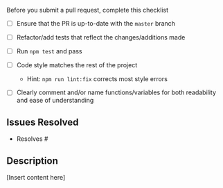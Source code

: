 Before you submit a pull request, complete this checklist

- [ ] Ensure that the PR is up-to-date with the `master` branch
- [ ] Refactor/add tests that reflect the changes/additions made
- [ ] Run `npm test` and pass
- [ ] Code style matches the rest of the project
  - Hint: `npm run lint:fix` corrects most style errors
- [ ] Clearly comment and/or name functions/variables for both readability and ease of understanding


## Issues Resolved
- Resolves #

## Description
[Insert content here]
